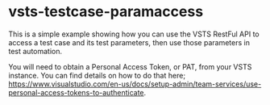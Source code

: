 # vsts-testcase-paramaccess
This is a simple example showing how you can use the VSTS RestFul API to access a test case and its test parameters, then use those parameters in test automation.

You will need to obtain a Personal Access Token, or PAT, from your VSTS instance.  You can find details on how to do that here; https://www.visualstudio.com/en-us/docs/setup-admin/team-services/use-personal-access-tokens-to-authenticate. 
